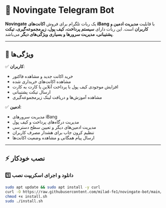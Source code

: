 # 🚀 Novingate Telegram Bot

**Novingate** یک ربات تلگرام برای فروش **اکانت‌های iBang** با قابلیت **مدیریت ادمین و کاربران** است. این ربات دارای **سیستم پرداخت، کیف پول، زیرمجموعه‌گیری، تیکت پشتیبانی، مدیریت سرورها و بسیاری ویژگی‌های دیگر** می‌باشد.

---

## 📌 ویژگی‌ها
✅ **کاربران**:
- خرید اکانت جدید و مشاهده فاکتور  
- مشاهده اکانت‌های خریداری شده  
- افزایش موجودی کیف پول با پرداخت آنلاین یا کارت به کارت  
- ارسال تیکت پشتیبانی  
- مشاهده آموزش‌ها و دریافت لینک زیرمجموعه‌گیری  

✅ **ادمین**:
- مدیریت سرورهای iBang  
- مدیریت درگاه‌های پرداخت و کیف پول  
- مدیریت ادمین‌های دیگر و تعیین سطح دسترسی  
- تنظیم کرون جاب برای هشدار مصرف کاربران  
- ارسال پیام همگانی و مشاهده وضعیت اکانت‌ها  

---

## ⚡ نصب خودکار

### **1️⃣ دانلود و اجرای اسکریپت نصب**
```sh
sudo apt update && sudo apt install -y curl
curl -O https://raw.githubusercontent.com/milad-fe1/novingate-bot/main/install.sh
chmod +x install.sh
sudo ./install.sh
